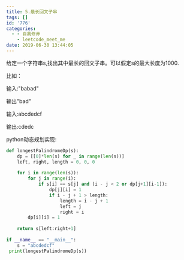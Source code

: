 ```yaml
---
title: 5.最长回文子串
tags: []
id: '776'
categories:
  - - 自我修养
    - leetcode_meet_me
date: 2019-06-30 13:44:05
---
```


给定一个字符串s,找出其中最长的回文子串。可以假定s的最大长度为1000.

比如：

输入:"babad"

输出"bad"

输入:abcdedcf

输出:cdedc

python动态规划实现:

```python
def longestPalindromeDp(s):  
    dp = [[0]*len(s) for _ in range(len(s))]  
    left, right, length = 0, 0, 0  
  
    for i in range(len(s)):  
        for j in range(i):  
            if s[i] == s[j] and (i - j < 2 or dp[j+1][i-1]):  
                dp[j][i] = 1  
                if i - j + 1 > length:  
                    length = i - j + 1  
                    left = j  
                    right = i  
        dp[i][i] = 1  
  
    return s[left:right+1]  
  
if __name__ == "__main__":  
    s = "abcdedcf"  
 print(longestPalindromeDp(s))
```